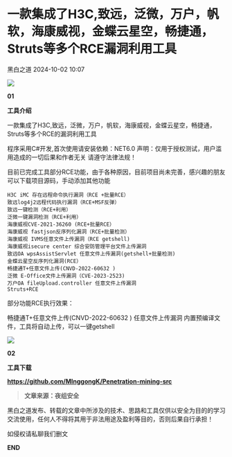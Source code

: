 #  一款集成了H3C,致远，泛微，万户，帆软，海康威视，金蝶云星空，畅捷通，Struts等多个RCE漏洞利用工具   
 黑白之道   2024-10-02 10:07  
  
![](https://mmbiz.qpic.cn/mmbiz_gif/3xxicXNlTXLicwgPqvK8QgwnCr09iaSllrsXJLMkThiaHibEntZKkJiaicEd4ibWQxyn3gtAWbyGqtHVb0qqsHFC9jW3oQ/640?wx_fmt=gif "")  
  
**01**  
  
**工具介绍**  
  
一款集成了H3C,致远，泛微，万户，帆软，海康威视，金蝶云星空，畅捷通，Struts等多个RCE的漏洞利用工具  
  
  
程序采用C#开发,首次使用请安装依赖：NET6.0 声明：仅用于授权测试，用户滥用造成的一切后果和作者无关 请遵守法律法规！  
  
  
目前已完成工具部分RCE功能，由于各种原因，目前项目尚未完善，感兴趣的朋友可以下载项目源码，手动添加其他功能  
```
H3C iMC 存在远程命令执行漏洞（RCE +批量RCE）
致远log4j2远程代码执行漏洞（RCE+MSF反弹）
致远一键检测（RCE+利用）
泛微一键漏洞检测（RCE+利用）
海康威视CVE-2021-36260 (RCE+批量RCE）
海康威视 fastjson反序列化漏洞（RCE+批量检测）
海康威视 IVMS任意文件上传漏洞（RCE getshell)
海康威视isecure center 综合安防管理平台文件上传漏洞
致远OA wpsAssistServlet 任意文件上传漏洞(getshell+批量检测)
金蝶云星空反序列化漏洞(RCE）
畅捷通T+任意文件上传(CNVD-2022-60632 )
泛微 E-Office文件上传漏洞（CVE-2023-2523)
万户OA fileUpload.controller 任意文件上传漏洞
Struts+RCE
```  
  
部分功能RCE执行效果：  
  
  
畅捷通T+任意文件上传(CNVD-2022-60632 ) 任意文件上传漏洞 内置预编译文件，工具将自动上传，可以一键getshell  
  
![](https://mmbiz.qpic.cn/sz_mmbiz_png/icZ1W9s2Jp2U8Er110pODvs1Udxd7MAia8nWlRpOgrGiczMBgdftSNk40rLNFnfk2PYqyicB0ibD9xJ3ow4EKLUibxbQ/640?wx_fmt=other&from=appmsg&tp=webp&wxfrom=5&wx_lazy=1&wx_co=1 "")  
  
  
**02**  
  
**工具下载**  
  
****https://github.com/MInggongK/Penetration-mining-src****  
  
> **文章来源：夜组安全**  
  
  
  
黑白之道发布、转载的文章中所涉及的技术、思路和工具仅供以安全为目的的学习交流使用，任何人不得将其用于非法用途及盈利等目的，否则后果自行承担！  
  
如侵权请私聊我们删文  
  
  
**END**  
  
  
